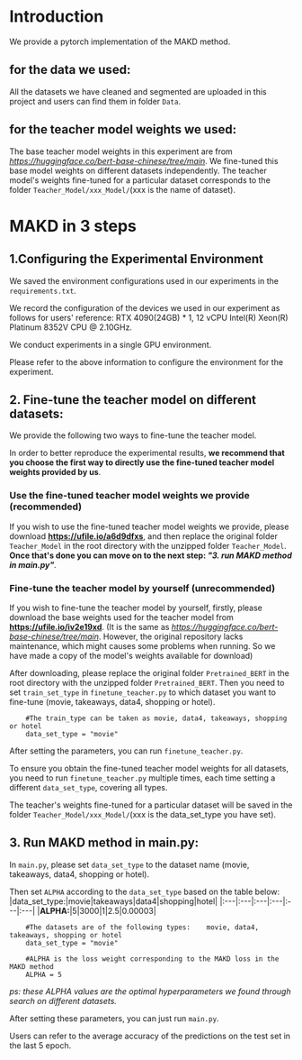 # Introduction
We provide a pytorch implementation of the MAKD method.
## for the data we used:
All the datasets we have cleaned and segmented are uploaded in this project and users can find them in folder `Data`.
## for the teacher model weights we used:
The base teacher model weights in this experiment are from *https://huggingface.co/bert-base-chinese/tree/main*. We fine-tuned this base model weights on different datasets independently.
The teacher model's weights fine-tuned for a particular dataset corresponds to the folder `Teacher_Model/xxx_Model/`(xxx is the name of dataset).


# MAKD in 3 steps
## 1.Configuring the Experimental Environment
We saved the environment configurations used in our experiments in the `requirements.txt`.

We record the configuration of the devices we used in our experiment as follows for users' reference: RTX 4090(24GB) * 1, 12 vCPU Intel(R) Xeon(R) Platinum 8352V CPU @ 2.10GHz.

We conduct experiments in a single GPU environment.

Please refer to the above information to configure the environment for the experiment.

## 2. Fine-tune the teacher model on different datasets:
We provide the following two ways to fine-tune the teacher model.

In order to better reproduce the experimental results, **we recommend that you choose the first way to directly use the fine-tuned teacher model weights provided by us**.

### Use the fine-tuned teacher model weights we provide (recommended)
If you wish to use the fine-tuned teacher model weights we provide, please download **https://ufile.io/a6d9dfxs**, and then replace the original folder `Teacher_Model` in the root directory with the unzipped folder `Teacher_Model`. **Once that's done you can move on to the next step: *"3. run MAKD method in main.py"***.


### Fine-tune the teacher model by yourself (unrecommended)
If you wish to fine-tune the teacher model by yourself, firstly, please download the base weights used for the teacher model from **https://ufile.io/iv2e19xd**. (It is the same as *https://huggingface.co/bert-base-chinese/tree/main*. However, the original repository lacks maintenance, which might causes some problems when running. So we have made a copy of the model's weights available for download) 

After downloading, please replace the original folder `Pretrained_BERT` in the root directory with the unzipped folder `Pretrained_BERT`. Then you need to set `train_set_type` in `finetune_teacher.py` to which dataset you want to fine-tune (movie, takeaways, data4, shopping or hotel). 
```
    #The train_type can be taken as movie, data4, takeaways, shopping or hotel
    data_set_type = "movie"
```

After setting the parameters, you can run `finetune_teacher.py`. 

To ensure you obtain the fine-tuned teacher model weights for all datasets, you need to run `finetune_teacher.py` multiple times, each time setting a different `data_set_type`, covering all types.

The teacher's weights fine-tuned for a particular dataset will be saved in the folder `Teacher_Model/xxx_Model/`(xxx is the data_set_type you have set). 


## 3. Run MAKD method in main.py:
In `main.py`, please set `data_set_type` to the dataset name (movie, takeaways, data4, shopping or hotel). 

Then set `ALPHA` according to the `data_set_type` based on the table below: 
|data_set_type:|movie|takeaways|data4|shopping|hotel|
|:---|:---|:---|:---|:---|:---|
|**ALPHA:**|5|3000|1|2.5|0.00003|
```
    #The datasets are of the following types:    movie, data4, takeaways, shopping or hotel
    data_set_type = "movie"
    
    #ALPHA is the loss weight corresponding to the MAKD loss in the MAKD method
    ALPHA = 5

```
*ps: these ALPHA values are the optimal hyperparameters we found through search on different datasets.*

After setting these parameters, you can just run `main.py`. 

Users can refer to the average accuracy of the predictions on the test set in the last 5 epoch. 

